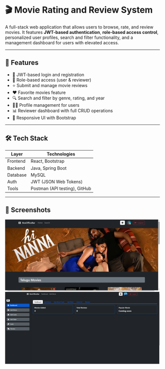 # 🎬 Movie Rating and Review System

A full-stack web application that allows users to browse, rate, and review movies. It features **JWT-based authentication**, **role-based access control**, personalized user profiles, search and filter functionality, and a management dashboard for users with elevated access.

---

## 🚀 Features

- 🔐 JWT-based login and registration
- 👥 Role-based access (user & reviewer)
- ⭐ Submit and manage movie reviews
- ❤️ Favorite movies feature
- 🔍 Search and filter by genre, rating, and year
- 🧑‍💻 Profile management for users
- 📊 Reviewer dashboard with full CRUD operations
- 📱 Responsive UI with Bootstrap

---

## 🛠️ Tech Stack

| Layer       | Technologies                  |
|-------------|-------------------------------|
| Frontend    | React, Bootstrap              |
| Backend     | Java, Spring Boot             |
| Database    | MySQL                         |
| Auth        | JWT (JSON Web Tokens)         |
| Tools       | Postman (API testing), GitHub |

---

## 📸 Screenshots
![Home Page](Screenshots/Home_page.png)
![Dashboard](Screenshots/Admin_DashBoard.png)

